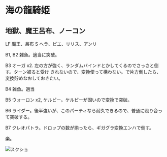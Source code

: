# 海の龍騎姫 

## 地獄、魔王呂布、ノーコン

LF 魔王、呂布
S  ヘラ、ピエ、リリス、アンリ

B1, B2 雑魚。適当に突破。

B3 オーガ x2. 左の方が強く、ランダムバインドとかしてくるのでさっさと倒す。ターン被ると受け
きれないので、変換使って構わない。で片方倒したら、変換貯めなおしておきたい。

B4 雑魚。適当

B5 ウォーロン x2, ケルピー。ケルピーが固いので変換で突破。

B6 ライダー。後半強いが、このパーティなら耐久できるので、普通に殴り合って突破する。

B7 クレオパトラ。ドロップの数が揃ったら、ギガグラ変換エンハで倒す。

楽。

![スクショ](http://i.imgur.com/famFO0Il.jpg)

<!-- vim: set tw=90 filetype=markdown : -->

